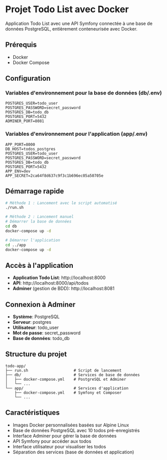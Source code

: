 # Projet Todo List avec Docker

Application Todo List avec une API Symfony connectée à une base de données PostgreSQL, entièrement conteneurisée avec Docker.

## Prérequis

- Docker
- Docker Compose

## Configuration

### Variables d'environnement pour la base de données (db/.env)

```
POSTGRES_USER=todo_user
POSTGRES_PASSWORD=secret_password
POSTGRES_DB=todo_db
POSTGRES_PORT=5432
ADMINER_PORT=8081
```

### Variables d'environnement pour l'application (app/.env)

```
APP_PORT=8000
DB_HOST=todos_postgres
POSTGRES_USER=todo_user
POSTGRES_PASSWORD=secret_password
POSTGRES_DB=todo_db
POSTGRES_PORT=5432
APP_ENV=dev
APP_SECRET=2ca64f8d637c9f3c1b696ec05a50705e
```

## Démarrage rapide

```bash
# Méthode 1 : Lancement avec le script automatisé
./run.sh

# Méthode 2 : Lancement manuel
# Démarrer la base de données
cd db
docker-compose up -d

# Démarrer l'application
cd ../app
docker-compose up -d
```

## Accès à l'application

- **Application Todo List**: http://localhost:8000
- **API**: http://localhost:8000/api/todos
- **Adminer** (gestion de BDD): http://localhost:8081

## Connexion à Adminer

- **Système**: PostgreSQL
- **Serveur**: postgres
- **Utilisateur**: todo_user
- **Mot de passe**: secret_password
- **Base de données**: todo_db

## Structure du projet

```
todo-app/
├── run.sh                    # Script de lancement
├── db/                       # Services de base de données
│   ├── docker-compose.yml    # PostgreSQL et Adminer
│   └── ...
└── app/                      # Services d'application
    ├── docker-compose.yml    # Symfony et Composer
    └── ...
```

## Caractéristiques

- Images Docker personnalisées basées sur Alpine Linux
- Base de données PostgreSQL avec 10 todos pré-enregistrés
- Interface Adminer pour gérer la base de données
- API Symfony pour accéder aux todos
- Interface utilisateur pour visualiser les todos
- Séparation des services (base de données et application)
